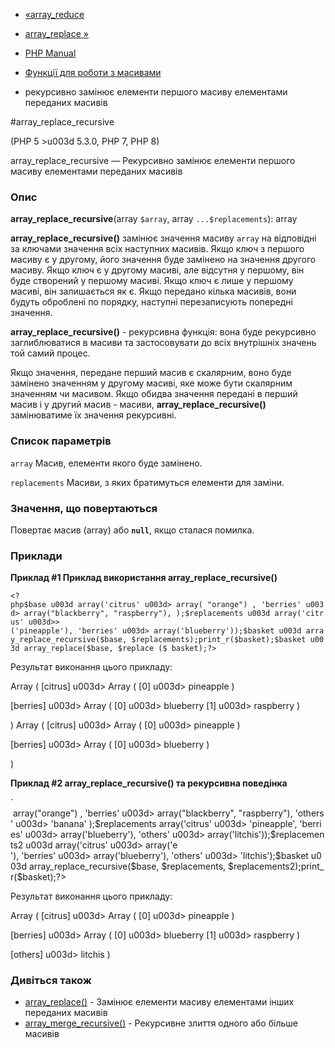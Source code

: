 - [«array_reduce](function.array-reduce.md)
- [array_replace »](function.array-replace.md)

- [PHP Manual](index.md)
- [Функції для роботи з масивами](ref.array.md)
- рекурсивно замінює елементи першого масиву елементами переданих
масивів

#array_replace_recursive

(PHP 5 \>u003d 5.3.0, PHP 7, PHP 8)

array_replace_recursive — Рекурсивно замінює елементи першого масиву
елементами переданих масивів

### Опис

**array_replace_recursive**(array `$array`, array `...$replacements`):
array

**array_replace_recursive()** замінює значення масиву `array` на
відповідні за ключами значення всіх наступних масивів. Якщо ключ
з першого масиву є у другому, його значення буде замінено на
значення другого масиву. Якщо ключ є у другому масиві, але
відсутня у першому, він буде створений у першому масиві. Якщо ключ є
лише у першому масиві, він залишається як є. Якщо передано
кілька масивів, вони будуть оброблені по порядку, наступні
перезаписують попередні значення.

**array_replace_recursive()** - рекурсивна функція: вона буде
рекурсивно заглиблюватися в масиви та застосовувати до всіх внутрішніх значень
той самий процес.

Якщо значення, передане перший масив є скалярним, воно буде
замінено значенням у другому масиві, яке може бути скалярним
значенням чи масивом. Якщо обидва значення передані в перший масив і
у другий масив - масиви, **array_replace_recursive()** замінюватиме
їх значення рекурсивні.

### Список параметрів

`array`
Масив, елементи якого буде замінено.

`replacements`
Масиви, з яких братимуться елементи для заміни.

### Значення, що повертаються

Повертає масив (array) або **`null`**, якщо сталася помилка.

### Приклади

**Приклад #1 Приклад використання **array_replace_recursive()****

` <?php$base u003d array('citrus' u003d> array( "orange") , 'berries' u003d> array("blackberry", "raspberry"), );$replacements u003d array('citrus' u003d>> ('pineapple'), 'berries' u003d> array('blueberry'));$basket u003d array_replace_recursive($base, $replacements);print_r($basket);$basket u003d array_replace($base, $replace ($ basket);?> `

Результат виконання цього прикладу:

Array
(
[citrus] u003d> Array
(
[0] u003d> pineapple
)

[berries] u003d> Array
(
[0] u003d> blueberry
[1] u003d> raspberry
)

)
Array
(
[citrus] u003d> Array
(
[0] u003d> pineapple
)

[berries] u003d> Array
(
[0] u003d> blueberry
)

)

**Приклад #2 **array_replace_recursive()** та рекурсивна поведінка**

` <?php$base u003d array('citrus' u003d> array("orange") , 'berries' u003d> array("blackberry", "raspberry"), 'others' u003d> 'banana' );$replacements array('citrus' u003d> 'pineapple', 'berries' u003d> array('blueberry'), 'others' u003d> array('litchis'));$replacements2 u003d array('citrus' u003d> array('e '), 'berries' u003d> array('blueberry'), 'others' u003d> 'litchis');$basket u003d array_replace_recursive($base, $replacements, $replacements2);print_r($basket);?>

Результат виконання цього прикладу:

Array
(
[citrus] u003d> Array
(
[0] u003d> pineapple
)

[berries] u003d> Array
(
[0] u003d> blueberry
[1] u003d> raspberry
)

[others] u003d> litchis
)

### Дивіться також

- [array_replace()](function.array-replace.md) - Замінює елементи
масиву елементами інших переданих масивів
- [array_merge_recursive()](function.array-merge-recursive.md) -
Рекурсивне злиття одного або більше масивів
